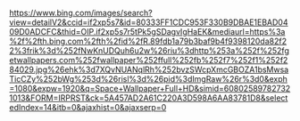 https://www.bing.com/images/search?view=detailV2&ccid=if2xp5s7&id=80333FF1CDC953F330B9DBAE1EBAD0409D0ADCFC&thid=OIP.if2xp5s7r5tPk5gSDagvIgHaEK&mediaurl=https%3a%2f%2fth.bing.com%2fth%2fid%2fR.89fdb1a79b3baf9b4f9398120da82f22%3frik%3d%252fNwKnUDQuh6u2w%26riu%3dhttp%253a%252f%252fgetwallpapers.com%252fwallpaper%252ffull%252fb%252f7%252f1%252f284029.jpg%26ehk%3d7XQvNUANqlRh%252bvzSWcpXmcGBOZA1bsMwsaTicCZy%252bWg%253d%26risl%3d%26pid%3dImgRaw%26r%3d0&exph=1080&expw=1920&q=Space+Wallpaper+Full+HD&simid=608025897827321013&FORM=IRPRST&ck=5A457AD2A61C220A3D598A6AA83781D8&selectedIndex=14&itb=0&ajaxhist=0&ajaxserp=0
